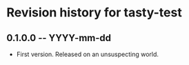# Revision history for tasty-test

## 0.1.0.0 -- YYYY-mm-dd

* First version. Released on an unsuspecting world.
